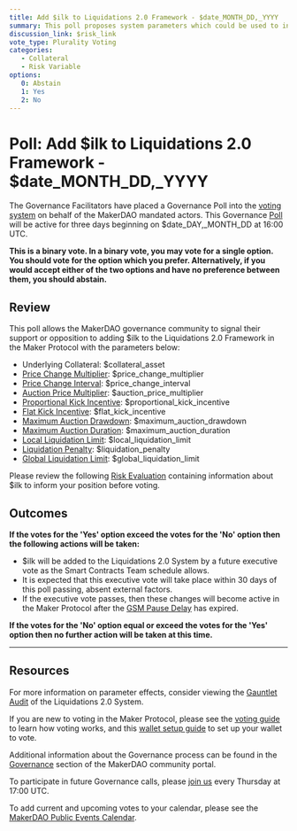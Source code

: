```yaml
---
title: Add $ilk to Liquidations 2.0 Framework - $date_MONTH_DD,_YYYY
summary: This poll proposes system parameters which could be used to initialize $ilk with the Liquidations 2.0 Framework.
discussion_link: $risk_link
vote_type: Plurality Voting
categories:
   - Collateral
   - Risk Variable
options:
   0: Abstain
   1: Yes
   2: No
---
```

# Poll: Add $ilk to Liquidations 2.0 Framework - $date_MONTH_DD,_YYYY

The Governance Facilitators have placed a Governance Poll into the [voting system](https://vote.makerdao.com/polling) on behalf of the MakerDAO mandated actors. This Governance [Poll](https://community-development.makerdao.com/en/learn/governance/on-chain-gov) will be active for three days beginning on $date_DAY,_MONTH_DD at 16:00 UTC.

**This is a binary vote. In a binary vote, you may vote for a single option. You should vote for the option which you prefer. Alternatively, if you would accept either of the two options and have no preference between them, you should abstain.**

## Review

This poll allows the MakerDAO governance community to signal their support or opposition to adding $ilk to the Liquidations 2.0 Framework in the Maker Protocol with the parameters below:

* Underlying Collateral: $collateral_asset
* [Price Change Multiplier]($cut_link): $price_change_multiplier
* [Price Change Interval]($step_link): $price_change_interval
* [Auction Price Multiplier]($buf_link): $auction_price_multiplier
* [Proportional Kick Incentive]($chip_link): $proportional_kick_incentive
* [Flat Kick Incentive]($tip_link): $flat_kick_incentive
* [Maximum Auction Drawdown]($cusp_link): $maximum_auction_drawdown
* [Maximum Auction Duration]($tail_link): $maximum_auction_duration
* [Local Liquidation Limit]($ilk_hole_link): $local_liquidation_limit
* [Liquidation Penalty]($chop_link): $liquidation_penalty
* [Global Liquidation Limit]($hole_link): $global_liquidation_limit

Please review the following [Risk Evaluation]($risk_link) containing information about $ilk to inform your position before voting.

## Outcomes

**If the votes for the 'Yes' option exceed the votes for the 'No' option then the following actions will be taken:**
* $ilk will be added to the Liquidations 2.0 System by a future executive vote as the Smart Contracts Team schedule allows. 
* It is expected that this executive vote will take place within 30 days of this poll passing, absent external factors.
* If the executive vote passes, then these changes will become active in the Maker Protocol after the [GSM Pause Delay](https://community-development.makerdao.com/en/learn/governance/param-gsm-pause-delay) has expired.

**If the votes for the 'No' option equal or exceed the votes for the 'Yes' option then no further action will be taken at this time.**

---

## Resources

For more information on parameter effects, consider viewing the [Gauntlet Audit](https://maker-report.gauntlet.network/) of the Liquidations 2.0 System. 

If you are new to voting in the Maker Protocol, please see the [voting guide](https://community-development.makerdao.com/en/learn/governance/how-voting-works/) to learn how voting works, and this [wallet setup guide](https://community-development.makerdao.com/en/learn/governance/voting-setup/) to set up your wallet to vote.

Additional information about the Governance process can be found in the [Governance](https://community-development.makerdao.com/en/learn/governance) section of the MakerDAO community portal.

To participate in future Governance calls, please [join us](https://github.com/makerdao/community/tree/master/governance/governance-and-risk-meetings) every Thursday at 17:00 UTC.

To add current and upcoming votes to your calendar, please see the [MakerDAO Public Events Calendar](https://calendar.google.com/calendar/embed?src=makerdao.com_3efhm2ghipksegl009ktniomdk%40group.calendar.google.com&ctz=UTC&mode=week&showCalendars=0&showPrint=0).
